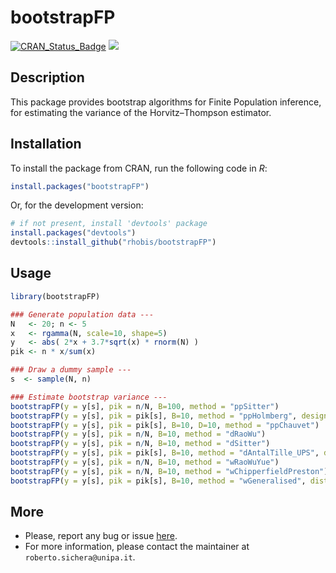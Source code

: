 <!-- README.md is generated from README.Rmd. Please edit that file -->

# bootstrapFP

[![CRAN_Status_Badge](https://www.r-pkg.org/badges/version/bootstrapFP)](https://cran.r-project.org/package=bootstrapFP)
[![](https://cranlogs.r-pkg.org/badges/grand-total/bootstrapFP)](https://cran.r-project.org/package=bootstrapFP)

## Description

This package provides bootstrap algorithms for Finite Population
inference, for estimating the variance of the Horvitz–Thompson
estimator.

## Installation

To install the package from CRAN, run the following code in *R*:

``` r
install.packages("bootstrapFP")
```

Or, for the development version:

``` r
# if not present, install 'devtools' package
install.packages("devtools")
devtools::install_github("rhobis/bootstrapFP")
```

## Usage

``` r
library(bootstrapFP) 

### Generate population data ---
N   <- 20; n <- 5
x   <- rgamma(N, scale=10, shape=5)
y   <- abs( 2*x + 3.7*sqrt(x) * rnorm(N) )
pik <- n * x/sum(x)

### Draw a dummy sample ---
s  <- sample(N, n)

### Estimate bootstrap variance ---
bootstrapFP(y = y[s], pik = n/N, B=100, method = "ppSitter")
bootstrapFP(y = y[s], pik = pik[s], B=10, method = "ppHolmberg", design = 'brewer')
bootstrapFP(y = y[s], pik = pik[s], B=10, D=10, method = "ppChauvet")
bootstrapFP(y = y[s], pik = n/N, B=10, method = "dRaoWu")
bootstrapFP(y = y[s], pik = n/N, B=10, method = "dSitter")
bootstrapFP(y = y[s], pik = pik[s], B=10, method = "dAntalTille_UPS", design='brewer')
bootstrapFP(y = y[s], pik = n/N, B=10, method = "wRaoWuYue") 
bootstrapFP(y = y[s], pik = n/N, B=10, method = "wChipperfieldPreston")
bootstrapFP(y = y[s], pik = pik[s], B=10, method = "wGeneralised", distribution = 'normal')
```

## More

- Please, report any bug or issue
  [here](https://github.com/rhobis/bootstrapFP/issues).
- For more information, please contact the maintainer at
  `roberto.sichera@unipa.it`.

